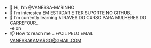 - 👋 Hi, I’m @VANESSA-MARINHO
- 👀 I’m interestea EM ESTUDAR E TER SUPORTE NO GITHUB...
- 🌱 I’m currently learning ATRAVES DO CURSO PARA MULHERES DO CARREFOUR...                           
-e on 
- 📫 How to reach me ...FACIL PELO EMAIL VANESSAKAMARGO@GMAIL.COM  

<!---
VANESSA-MARINHO/VANESSA-MARINHO is a ✨ special ✨ repository because its `README.md` (this file) appears on your GitHub profile.
You can click the Preview link to take a look at your changes.
--->
